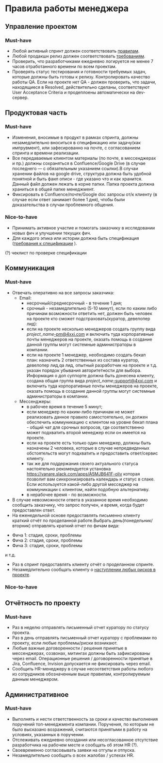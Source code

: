 # Правила работы менеджера

## Управление проектом

### Must-have
* Любой активный спринт должен соответствовать [правилам](sprint-rules.md).
* Любой продакшн релиз должен соответствовать [требованиям](how-to-release.md).
* Проверить, что разработчиками ежедневно логируется не менее 7 часов отработанного времени по всем проектам.
* Проверять статус тестирования и готовности требуемых задач, которые должны быть готовы к релизу. Контролировать качество работы QA. Если на проекте нет QA - должен проверить, что задачи, находящиеся в Resolved, действительно сделаны, соответствуют User Acceptance Criteria и продеплоены автоматически на dev-сервер.

## Продуктовая часть

### Must-have
* Изменения, вносимые в продукт в рамках спринта, должны незамедлительно вноситься в спецификацию или задачу(как импрувмент), или зафесированно на почте, с согласованием спринта и времени реализации.
* Все передаваемые клиентом материалы (по почте, в мессенджерах и пр.) должны сохраняться в Confluence/Google Drive (в случае последнего — с обязательным указанием ссылки).В случаи хранении файлов на google drive, cтруктура должна быть удобной понятной и быть фаил описи - где указано что и как хранится. Данный файл должен лежать в корне папки. Папка проекта должна храниться в общей папке менеджмент.
* Фиксировать в Confluence/почте/Google doc запросы от/к клиенту (в случае если ответ занимает более 1 дня), чтобы были доказательства в случаи проблемного общения.

### Nice-to-have
* Принимать активное участие и помогать заказчику в исследовании новых фич и улучшении текущих фич.
* Для каждого эпика или истории должна быть спецификация ([требования к спецификации](https://blogru.4xxi.com/как-правильно-составлять-спецификации-c2c146130c65)
).

(?) чеклист по проверке спецификации

## Коммуникация

### Must-have
* Отвечать оперативно на все запросы заказчика:
    * Email:
        * несрочный/среднесрочный - в течение 1 дня;
        * срочный - незамедлительно (5-10 минут), если по каким либо причинам возможности ответить нет, должен быть человек на проекте кто сможет подстраховать(куратор, девелопер лид):
        - если на проекте несколько менеджеров создать группу вида *project_name*-pm@4xxi.com и включить туда корпоративные почты менеджеров на проекте, оказать помощь в создание данной группы могут системные администраторы в компании.
        - если на проекте 1 менеджер, необходимо создать бекап план: назначить 2 ответственных из состава куратор, девелопер лид,qa лид, опытный разработчик на проекте и т.д. указан порядок убывания авторитетности для выбора. Информация о доп суппорте должна быть донесена клиенту, создана общая группа вида *project_name*-support@4xxi.com и включить туда корпоративные почты менеджеров на проекте, оказать помощь в создание данной группы могут системные администраторы в компании.
    * Мессенджеры:
        * в рабочее время в течение 5 минут;
        - если менеджер по каким-либо причинам не может реализовать данное правило самостоятельно, он должен обеспечить коммуникацию с клиентом на уровне бекап плана - общий чат для срочных вопросов, где соответственно может подхватить второй менеджер если он имеется на проекте. 
        - если на проекте есть только один менеджер, должны быть назначены 2 человека, которые в случае непредвиденных обстоятельств могут подхватить и предоставить ответ/сервис клиенту.
        - так же для поддержания своего актуального статуса настоятельно рекомендуется установка https://vanare.slack.com/apps/A5MJB641F-oliv которая позволит вам синхронизировать календарь и статус в слаке. Если используется какой-либо другой месседжер на коммуникации с клиентом, найти подобную альтернативу.     
        * в нерабочее время - по возможности.
* В случае невозможности ответа в указанное время необходимо сообщить заказчику, что запрос получен, и время, когда будет предоставлен ответ.
* На еженедельной основе предоставлять письменно клиенту краткий отчёт по проделанной работе.Выбрать день(понедельник/вторник) отправлять краткий отчет по фичам вида:

- Фича 1: стадия, сроки, проблемы
- Фича 2: стадия, сроки, проблемы
- Фича 3: стадия, сроки, проблемы

и т.д.

* Раз в спринт предоставлять клиенту отчёт о проделанном спринте.
* Незамедлительно сообщать клиенту о [наступлении любых рисков в проекте](risks-list.md).

### Nice-to-have

## Отчётность по проекту

### Must-have
* Раз в неделю отправлять письменный отчет куратору по статусу проекта.
* Раз в день отправлять письменный отчет куратору с проблемами по проекту, если любые проблемы/риски возникают.
* Любые важные договоренности / решения принятые в мессенджерах, созвонах, митингах должны быть зафиксированы через email. Операционные решения / договоренности принятые в Jira, Confluence, Invision допускается не фиксировать через email.  
* Сообщить HR-менеджеру в случае несоответствия работы любого из сотрудников обозначенным выше правилам, контролируемым данным менеджером.

## Административное

### Must-have
* Выполнять и нести ответственность за сроки и качество выполнения поручений топ-менеджмента компании. Поручения, по которым не было высказано возражений, считаются принятыми в работу на условиях, указанных в поручении.
* Отслеживать ежедневно опоздания или несогласованное отсутствие разработчика на рабочем месте и сообщать об этом HR (?).
* Своевременно согласовывать заявки на отгулы и отпуска.
* Незамедлительно сообщать о всех жалобах / успехах HR.
